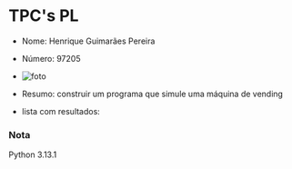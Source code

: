 # TPC's PL
+ Nome: Henrique Guimarães Pereira
+ Número: 97205
+ ![foto](https://github.com/hgp22.png?size=40)
+ Resumo: construir um programa que simule uma máquina de vending


+ lista com resultados:

### Nota
Python 3.13.1

